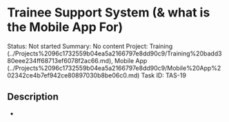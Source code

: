 # Trainee Support System (& what is the Mobile App For)

Status: Not started
Summary: No content
Project: Training (../Projects%2096c1732559b04ea5a2166797e8dd90c9/Training%20badd380eee234ff68713ef6078f2ac66.md), Mobile App (../Projects%2096c1732559b04ea5a2166797e8dd90c9/Mobile%20App%202342ce4b7ef942ce80897030b8be06c0.md)
Task ID: TAS-19

## Description

-